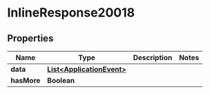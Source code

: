 
# InlineResponse20018

## Properties
Name | Type | Description | Notes
------------ | ------------- | ------------- | -------------
**data** | [**List&lt;ApplicationEvent&gt;**](ApplicationEvent.md) |  | 
**hasMore** | **Boolean** |  | 



